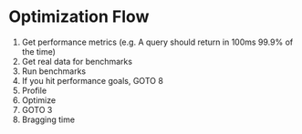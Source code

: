# Optimization Flow

1. Get performance metrics (e.g. A query should return in 100ms 99.9% of the time)
2. Get real data for benchmarks
3. Run benchmarks
4. If you hit performance goals, GOTO 8
5. Profile
6. Optimize
7. GOTO 3
8. Bragging time
